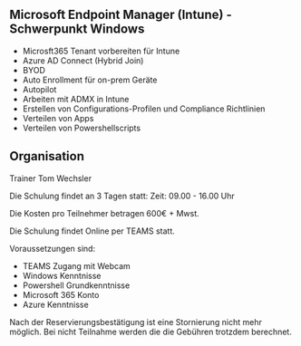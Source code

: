 ## Microsoft Endpoint Manager (Intune) - Schwerpunkt Windows

- Microsft365 Tenant vorbereiten für Intune
- Azure AD Connect (Hybrid Join)
- BYOD
- Auto Enrollment für on-prem Geräte
- Autopilot
- Arbeiten mit ADMX in Intune
- Erstellen von Configurations-Profilen und Compliance Richtlinien
- Verteilen von Apps
- Verteilen von Powershellscripts

## Organisation
Trainer Tom Wechsler 

Die Schulung findet an 3 Tagen statt:
Zeit: 09.00 - 16.00 Uhr

Die Kosten pro Teilnehmer betragen 600€ + Mwst. 

Die Schulung findet Online per TEAMS statt.

Voraussetzungen sind:
- TEAMS Zugang mit Webcam
- Windows Kenntnisse
- Powershell Grundkenntnisse
- Microsoft 365 Konto
- Azure Kenntnisse

Nach der Reservierungsbestätigung ist eine Stornierung nicht mehr möglich. Bei nicht Teilnahme
werden die die Gebühren trotzdem berechnet.
